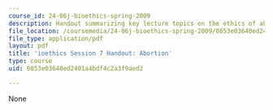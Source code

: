 ```yaml
---
course_id: 24-06j-bioethics-spring-2009
description: Handout summarizing key lecture topics on the ethics of abortion.
file_location: /coursemedia/24-06j-bioethics-spring-2009/0853e03640ed2401a4bdf4c2a3f9aed2_MIT24_06Js09_handout08.pdf
file_type: application/pdf
layout: pdf
title: 'ioethics Session 7 Handout: Abortion'
type: course
uid: 0853e03640ed2401a4bdf4c2a3f9aed2

---
```

None